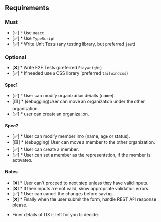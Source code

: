 ## Requirements

### Must
- [✅] * Use `React`
- [✅] * Use `TypeScript`
- [✅] * Write Unit Tests (any testing library, but preferred `jest`)


### Optional

- [❌] * Write E2E Tests (preferred `Playwright`)
- [✅] * If needed use a CSS library (preferred `tailwindcss`)

#### Spec1

- [✅] * User can modify organization details (name).
- [🟨] * (debugging)User can move an organization under the other organization.
- [✅] * user can create an organization.

#### Spec2
- [✅] * User can modify member info (name, age or status).
- [🟨] * (debugging) User can move a member to the other organization.
- [✅] * User can create a member.
- [✅] * User can set a member as the representation, if the member is activated.

#### Notes

- [❌] * User can't proceed to next step unless they have valid inputs.
- [❌] * If their inputs are not valid, show appropriate validation errors.
- [✅] * User can cancel the changes before saving.
- [❌] * Finally when the user submit the form, handle REST API response please.
* Finer details of UX is left for you to decide.
